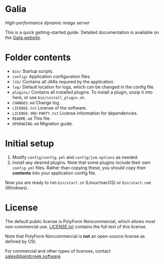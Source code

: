 # Galia

*High-performance dynamic image server*

This is a quick getting-started guide. Detailed documentation is available on
the [Galia website](https://galia.is).

# Folder contents

* `bin/`                  Startup scripts.
* `config/`               Application configuration files.
* `lib/`                  Contains all JARs required by the application.
* `log/`                  Default location for logs, which can be changed in
                          the config file.
* `plugins/`              Contains all installed plugins. To install a plugin,
                          unzip it into here, or use `bin/install_plugin.sh`.
* `CHANGES.md`            Change log.
* `LICENSE.txt`           License of the software.
* `LICENSE-3RD-PARTY.txt` License information for dependencies.
* `README.md`             This file.
* `UPGRADING.md`          Migration guide.

# Initial setup

1. Modify `config/config.yml` and `config/jvm.options` as needed.
2. Install any desired plugins. Note that some plugins include their own
   `config.yml` files. Rather than copying these, you should copy their
   **contents** into your application config file.

Now you are ready to run `bin/start.sh` (Linux/macOS) or `bin/start.cmd`
(Windows).

# License

The default public license is PolyForm Noncommercial, which allows most
non-commercial use. [LICENSE.txt](LICENSE.txt) contains the full text of this
license.

Note that PolyForm Noncommercial is **not** an open-source license as defined
by OSI.

For commercial and other types of licenses, contact
[sales@bairdcreek.software](mailto:sales@bairdcreek.software).
